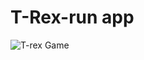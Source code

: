 # T-Rex-run app


![T-rex Game](https://user-images.githubusercontent.com/65663844/153215473-ed45f37b-0e63-4c49-bfd1-8ce3c5a9da9a.png)

